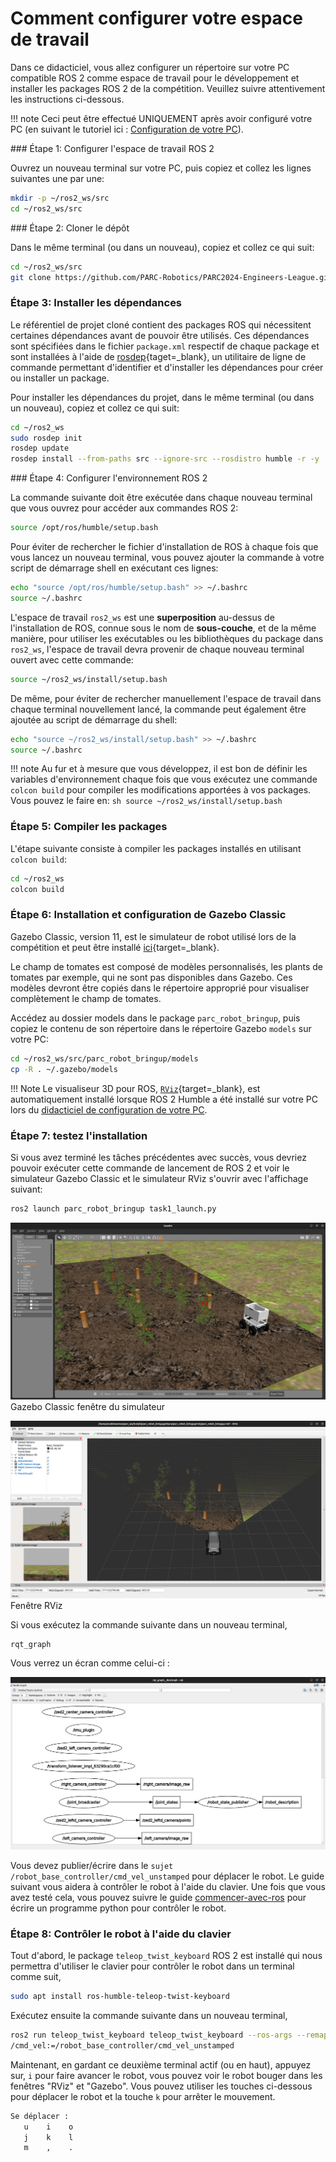 # Comment configurer votre espace de travail

Dans ce didacticiel, vous allez configurer un répertoire sur votre PC compatible ROS 2 comme espace de travail pour le développement et installer les packages ROS 2 de la compétition. Veuillez suivre attentivement les instructions ci-dessous.

!!! note
     Ceci peut être effectué UNIQUEMENT après avoir configuré votre PC (en suivant le tutoriel ici : [Configuration de votre PC](../getting-started-tutorials/setting-up-your-pc.fr.md)).

<!-- uncommment once we have docker setup -->
<!-- !!! note -->
<!--      Si vous utilisez un conteneur Docker, vous pouvez ignorer ce didacticiel et suivre les instructions de [Configuration de votre PC à l'aide de Docker](../getting-started-tutorials/setting-up-with-docker.md) à la place. -->

### Étape 1: Configurer l'espace de travail ROS 2

<!-- Premièrement, nous créons un nouveau répertoire dans votre répertoire personnel appelé `catkin_ws` avec un sous-répertoire `src`. Ensuite, nous initialisons le répertoire en tant qu'espace de travail catkin. -->

Ouvrez un nouveau terminal sur votre PC, puis copiez et collez les lignes suivantes une par une:
```sh
mkdir -p ~/ros2_ws/src
cd ~/ros2_ws/src
```

### Étape 2: Cloner le dépôt

Dans le même terminal (ou dans un nouveau), copiez et collez ce qui suit:
```sh
cd ~/ros2_ws/src
git clone https://github.com/PARC-Robotics/PARC2024-Engineers-League.git .
```

### Étape 3: Installer les dépendances

Le référentiel de projet cloné contient des packages ROS qui nécessitent certaines dépendances avant de pouvoir être utilisés. Ces dépendances sont spécifiées dans le fichier `package.xml` 
respectif de chaque package et sont installées à l'aide de [rosdep](https://docs.ros.org/en/humble/Tutorials/Intermediate/Rosdep.html){taget=_blank}, un utilitaire de ligne de commande permettant d'identifier et d'installer les dépendances pour créer ou installer un package.

Pour installer les dépendances du projet, dans le même terminal (ou dans un nouveau), copiez et collez ce qui suit:
```sh
cd ~/ros2_ws
sudo rosdep init
rosdep update
rosdep install --from-paths src --ignore-src --rosdistro humble -r -y
```

### Étape 4: Configurer l'environnement ROS 2

La commande suivante doit être exécutée dans chaque nouveau terminal que vous ouvrez pour accéder aux commandes ROS 2:

```sh
source /opt/ros/humble/setup.bash
```

Pour éviter de rechercher le fichier d'installation de ROS à chaque fois que vous lancez un nouveau terminal, vous pouvez ajouter la commande à votre script de démarrage shell en exécutant ces lignes:

```sh
echo "source /opt/ros/humble/setup.bash" >> ~/.bashrc
source ~/.bashrc
```

L'espace de travail `ros2_ws` est une **superposition** au-dessus de l'installation de ROS, connue sous le nom de **sous-couche**, et de la même manière, pour utiliser les exécutables ou les bibliothèques du package dans `ros2_ws`, l'espace de travail devra provenir de chaque nouveau terminal ouvert avec cette commande:

```sh
source ~/ros2_ws/install/setup.bash
```

De même, pour éviter de rechercher manuellement l'espace de travail dans chaque terminal nouvellement lancé, la commande peut également être ajoutée au script de démarrage du shell:

```sh
echo "source ~/ros2_ws/install/setup.bash" >> ~/.bashrc
source ~/.bashrc
```

!!! note
    Au fur et à mesure que vous développez, il est bon de définir les variables d'environnement chaque fois que vous exécutez une commande `colcon build` pour compiler les modifications apportées à vos packages. Vous pouvez le faire en:
    ```sh
    source ~/ros2_ws/install/setup.bash
    ```

### Étape 5: Compiler les packages

L'étape suivante consiste à compiler les packages installés en utilisant `colcon build`:
```sh
cd ~/ros2_ws
colcon build
```

### Étape 6: Installation et configuration de Gazebo Classic

Gazebo Classic, version 11, est le simulateur de robot utilisé lors de la compétition et peut être installé [ici](https://classic.gazebosim.org/tutorials?tut=install_ubuntu&cat=install){target=_blank}.

Le champ de tomates est composé de modèles personnalisés, les plants de tomates par exemple, qui ne sont pas disponibles dans Gazebo. Ces modèles devront être copiés dans le répertoire approprié pour visualiser complètement le champ de tomates.

Accédez au dossier models dans le package `parc_robot_bringup`, puis copiez le contenu de son répertoire dans le répertoire Gazebo `models` sur votre PC:

```sh
cd ~/ros2_ws/src/parc_robot_bringup/models
cp -R . ~/.gazebo/models
```

!!! Note 
    Le visualiseur 3D pour ROS, [`RViz`](https://docs.ros.org/en/humble/Tutorials/Intermediate/RViz/RViz-User-Guide/RViz-User-Guide.html){target=_blank}, est automatiquement installé lorsque ROS 2 Humble a été installé sur votre PC lors du [didacticiel de configuration de votre PC](../getting-started-tutorials/setting-up-your-pc.fr.md).

### Étape 7: testez l'installation

Si vous avez terminé les tâches précédentes avec succès, vous devriez pouvoir exécuter cette commande de lancement de ROS 2 et voir le simulateur Gazebo Classic et le simulateur RViz s'ouvrir avec l'affichage suivant:

```sh
ros2 launch parc_robot_bringup task1_launch.py
```
![Fenêtre Gazebo Simulator](assets/gazebo.png)
Gazebo Classic fenêtre du simulateur


![Fenêtre RViz](assets/rviz.png)
Fenêtre RViz


Si vous exécutez la commande suivante dans un nouveau terminal,
```
rqt_graph
```
Vous verrez un écran comme celui-ci :

![Graphique RQT](assets/rosgraph.png)

Vous devez publier/écrire dans le `sujet` `/robot_base_controller/cmd_vel_unstamped` pour déplacer le robot.
Le guide suivant vous aidera à contrôler le robot à l'aide du clavier. Une fois que vous avez testé cela, vous pouvez suivre le guide [commencer-avec-ros](../getting-started-tutorials/getting-started-with-ros.fr.md) pour écrire un programme python pour contrôler le robot.

### Étape 8: Contrôler le robot à l'aide du clavier

Tout d'abord, le package `teleop_twist_keyboard` ROS 2 est installé qui nous permettra d'utiliser le clavier pour contrôler le robot dans un terminal comme suit,

```sh
sudo apt install ros-humble-teleop-twist-keyboard
```
Exécutez ensuite la commande suivante dans un nouveau terminal,

```sh
ros2 run teleop_twist_keyboard teleop_twist_keyboard --ros-args --remap \
/cmd_vel:=/robot_base_controller/cmd_vel_unstamped
```

Maintenant, en gardant ce deuxième terminal actif (ou en haut), appuyez sur, `i` pour faire avancer le robot, vous pouvez voir le robot bouger dans les fenêtres "RViz" et "Gazebo". 
Vous pouvez utiliser les touches ci-dessous pour déplacer le robot et la touche `k` pour arrêter le mouvement.

```sh
Se déplacer :
   u    i    o
   j    k    l
   m    ,    .
```
